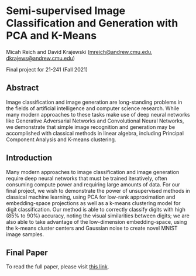 # Semi-supervised Image Classification and Generation with PCA and K-Means
Micah Reich and David Krajewski (mreich@andrew.cmu.edu, dkrajews@andrew.cmu.edu)

Final project for 21-241 (Fall 2021)

## Abstract
Image classification and image generation are long-standing problems in the fields of artificial intelligence and computer science research. While many modern approaches to these tasks make use of deep neural networks like Generative Adversarial Networks and Convolutional Neural Networks, we demonstrate that simple image recognition and generation may be accomplished with classical methods in linear algebra, including Principal Component Analysis and K-means clustering.

## Introduction
Many modern approaches to image classification and image generation require deep neural networks that must be  trained iteratively, often consuming compute power and requiring large amounts of data. For our final project, we wish to demonstrate the power of unsupervised methods in classical machine learning, using PCA for low-rank approximation and embedding-space projections as well as a k-means clustering model for digit classification. Our method is able to correctly classify digits with high (85% to 90%) accuracy, noting the visual similarities between digits; we are also able to take advantage of the low-dimension embedding-space, using the k-means cluster centers and Gaussian noise to create novel MNIST image samples.

## Final Paper
To read the full paper, please visit [this link](https://github.com/micahreich/mnist-pca/blob/main/final-paper-v6.pdf).
